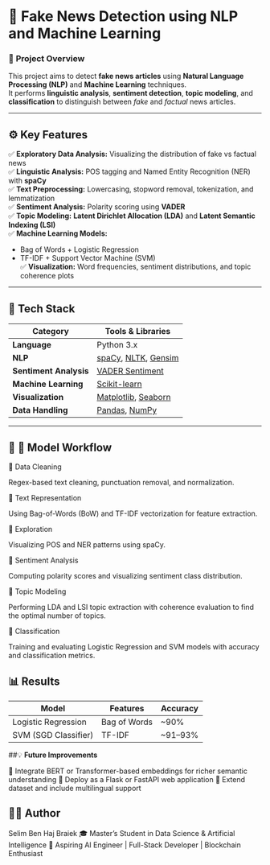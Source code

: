 # 🧠 Fake News Detection using NLP and Machine Learning

### 📄 **Project Overview**
This project aims to detect **fake news articles** using **Natural Language Processing (NLP)** and **Machine Learning** techniques.  
It performs **linguistic analysis**, **sentiment detection**, **topic modeling**, and **classification** to distinguish between *fake* and *factual* news articles.

---

## ⚙️ **Key Features**
✅ **Exploratory Data Analysis:** Visualizing the distribution of fake vs factual news  
✅ **Linguistic Analysis:** POS tagging and Named Entity Recognition (NER) with **spaCy**  
✅ **Text Preprocessing:** Lowercasing, stopword removal, tokenization, and lemmatization  
✅ **Sentiment Analysis:** Polarity scoring using **VADER**  
✅ **Topic Modeling:** **Latent Dirichlet Allocation (LDA)** and **Latent Semantic Indexing (LSI)**  
✅ **Machine Learning Models:**
- Bag of Words + Logistic Regression  
- TF-IDF + Support Vector Machine (SVM)  
✅ **Visualization:** Word frequencies, sentiment distributions, and topic coherence plots  

---

## 🧰 **Tech Stack**

| Category | Tools & Libraries |
|-----------|------------------|
| **Language** | Python 3.x |
| **NLP** | [spaCy](https://spacy.io/), [NLTK](https://www.nltk.org/), [Gensim](https://radimrehurek.com/gensim/) |
| **Sentiment Analysis** | [VADER Sentiment](https://github.com/cjhutto/vaderSentiment) |
| **Machine Learning** | [Scikit-learn](https://scikit-learn.org/stable/) |
| **Visualization** | [Matplotlib](https://matplotlib.org/), [Seaborn](https://seaborn.pydata.org/) |
| **Data Handling** | [Pandas](https://pandas.pydata.org/), [NumPy](https://numpy.org/) |

---




## 📁 **🧪 Model Workflow**
🔹 Data Cleaning

Regex-based text cleaning, punctuation removal, and normalization.

🔹 Text Representation

Using Bag-of-Words (BoW) and TF-IDF vectorization for feature extraction.

🔹 Exploration

Visualizing POS and NER patterns using spaCy.

🔹 Sentiment Analysis

Computing polarity scores and visualizing sentiment class distribution.

🔹 Topic Modeling

Performing LDA and LSI topic extraction with coherence evaluation to find the optimal number of topics.

🔹 Classification

Training and evaluating Logistic Regression and SVM models with accuracy and classification metrics.


## 📊 **Results**

| Model                | Features     | Accuracy |
| -------------------- | ------------ | -------- |
| Logistic Regression  | Bag of Words | ~90%     |
| SVM (SGD Classifier) | TF-IDF       | ~91–93%  |


##💡 **Future Improvements**

🔹 Integrate BERT or Transformer-based embeddings for richer semantic understanding
🔹 Deploy as a Flask or FastAPI web application
🔹 Extend dataset and include multilingual support


## 👨‍💻 **Author**

Selim Ben Haj Braiek
🎓 Master’s Student in Data Science & Artificial Intelligence
💼 Aspiring AI Engineer | Full-Stack Developer | Blockchain Enthusiast

